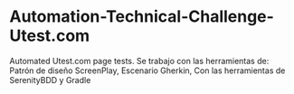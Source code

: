 # Automation-Technical-Challenge-Utest.com
Automated Utest.com page tests.
Se trabajo con las herramientas de: 
Patrón de diseño ScreenPlay, 
Escenario Gherkin, 
Con las herramientas de SerenityBDD y Gradle
